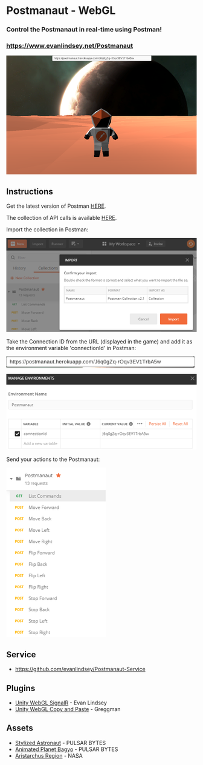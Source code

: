 # Postmanaut - WebGL

### Control the Postmanaut in real-time using Postman!

### https://www.evanlindsey.net/Postmanaut

![Postmanaut](./Screenshots/scene.png)

## Instructions

Get the latest version of Postman [HERE](https://www.postman.com/downloads/).

The collection of API calls is available [HERE](https://github.com/evanlindsey/Postmanaut/blob/master/Postmanaut.postman_collection.json).

Import the collection in Postman:

![Import](./Screenshots/import.png)

Take the Connection ID from the URL (displayed in the game) and add it as the environment variable 'connectionId' in Postman:

![URL](./Screenshots/url.png)

![Environment](./Screenshots/environment.png)

Send your actions to the Postmanaut:

![Actions](./Screenshots/actions.png)

## Service

- https://github.com/evanlindsey/Postmanaut-Service

## Plugins

- [Unity WebGL SignalR](https://github.com/evanlindsey/Unity-WebGL-SignalR) - Evan Lindsey
- [Unity WebGL Copy and Paste](https://github.com/greggman/unity-webgl-copy-and-paste) - Greggman

## Assets

- [Stylized Astronaut](https://assetstore.unity.com/packages/3d/characters/humanoids/sci-fi/stylized-astronaut-114298) - PULSAR BYTES
- [Animated Planet Bagyo](https://assetstore.unity.com/packages/2d/textures-materials/sky/animated-planet-bagyo-92175) - PULSAR BYTES
- [Aristarchus Region](https://nasa3d.arc.nasa.gov/detail/aristarchus) - NASA
